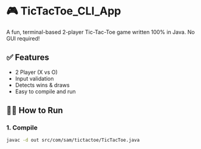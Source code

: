 # 🎮 TicTacToe_CLI_App

A fun, terminal-based 2-player Tic-Tac-Toe game written 100% in Java. No GUI required!

## ✅ Features
- 2 Player (X vs O)
- Input validation
- Detects wins & draws
- Easy to compile and run

## 🧑‍💻 How to Run

### 1. Compile

```bash
javac -d out src/com/sam/tictactoe/TicTacToe.java
